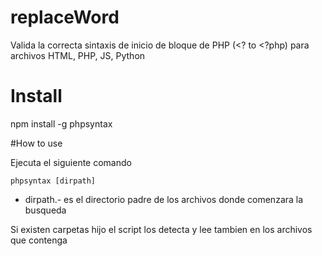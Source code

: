 replaceWord
===========

Valida la correcta sintaxis de inicio de bloque de PHP (&lt;? to &lt;?php) para archivos HTML, PHP, JS, Python

# Install

npm install -g phpsyntax

#How to use

Ejecuta el siguiente comando 
  
  `phpsyntax [dirpath]`

  * dirpath.- es el directorio padre de los archivos donde comenzara la busqueda

Si existen carpetas hijo el script los detecta y lee tambien en los archivos que contenga
